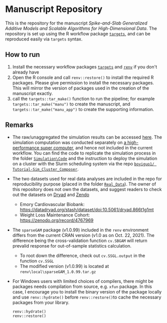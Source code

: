 # Manuscript Repository

This is the repository for the manuscript *Spike-and-Slab Generalized Additive Models and Scalable Algorithms for High-Dimensional Data*. The repository is set up using the R workflow package [`targets`](https://cran.r-project.org/web/packages/targets/index.html), and can be reproduced easily via `targets` syntax.

## How to run

1.  Install the necessary workflow packages [`targets`](https://cran.r-project.org/web/packages/targets/index.html) and [`renv`](https://rstudio.github.io/renv/articles/renv.html) if you don't already have
2.  Open the R console and call `renv::restore()` to install the required R packages. Please give permission to install the necessary packages. This will mirror the version of packages used in the creation of the manuscript exactly.
3.  call the `targets::tar_make()` function to run the pipeline; for example `targets::tar_make("manu")` to create the manuscript, and `targets::tar_make("manu_app")` to create the supporting information.

## Remarks

-   The raw/unaggregated the simulation results can be accessed [here](https://www.dropbox.com/sh/9f8kvnduuqxwj7o/AADSULXkTpO5-DskQo0CaHMia?dl=0). The simulation computation was conducted separately on [a high-performance super computer](https://www.uab.edu/it/home/research-computing/cheaha), and hence not included in the current workflow. You can find the code to replicate the simulation process in the folder [`Simulation\Code`](https://github.com/boyiguo1/Manuscript-Spike_Slab_HD_GAM/tree/main/Simulation/Code) and the instruction to deploy the simulation on a cluster with the Slurm scheduling system via the repo [`boyiguo1/
Tutorial-Sim_Cluster_Composer`](https://github.com/boyiguo1/Tutorial-Sim_Cluster_Composer).

-   The two datasets used for real data analyses are included in the repo for reproducibility purpose (placed in the folder [`Real_Data`](https://github.com/boyiguo1/Manuscript-Spike_Slab_HD_GAM/tree/main/Real_Data)). The owner of this repository does not own the datasets, and suggest readers to check out the datasets on [Dryad](https://datadryad.org/stash/) and [Zendo](https://zenodo.org/)

    -   Emory Cardiovascular Biobank: <https://datadryad.org/stash/dataset/doi:10.5061/dryad.866t1g1mt>
    -   Weight Loss Maintenance Cohort: <https://zenodo.org/record/4767969>

-   The `sparseGAM` package (v1.0.99) included in the `renv` environment differs from the current CRAN version (v1.0 as on Oct. 22, 2021). The difference being the cross-validation function `cv.SBGAM` will return prevalid response for out-of-sample statistics calculation.

    -   To root down the difference, check out `cv.SSGL.output` in the function `cv.SSGL`
    -   The modified version (v1.0.99) is located at `renv\local\sparseGAM_1.0.99.tar.gz`

-   For Windows users with limited choices of compilers, there might be packages needs compilation from source, e.g. `xfun` package. In this case, I encourage you to install the binary version of the package locally and use `renv::hydrate()` before `renv::restore()`to cache the necessary packages from your library.

    ```
    renv::hydrate()
    renv::restore()
    ```
